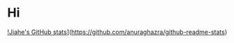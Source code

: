 # Hi
[!Jiahe's GitHub stats](https://github-readme-stats.vercel.app/api?username=ljhgabe&show_icons=true&theme=dracula)](https://github.com/anuraghazra/github-readme-stats)
